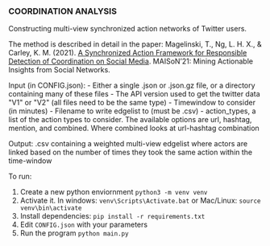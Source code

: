 ### COORDINATION ANALYSIS 

Constructing multi-view synchronized action networks of Twitter users.

The method is described in detail in the paper:
Magelinski, T., Ng, L. H. X., & Carley, K. M. (2021). [A Synchronized Action Framework for Responsible Detection of Coordination on Social Media](https://arxiv.org/abs/2105.07454). MAISoN’21: Mining Actionable Insights from Social Networks.

Input (in CONFIG.json): 
    - Either a single .json or .json.gz file, or a directory containing many of these files
    - The API version used to get the twitter data "V1" or "V2" (all files need to be the same type)
    - Timewindow to consider (in minutes)
    - Filename to write edgelist to (must be .csv)
    - action_types, a list of the action types to consider. The available options are url, hashtag, mention, and combined. Where combined looks at url-hashtag combination

Output: 
    .csv containing a weighted multi-view edgelist where actors are linked based on the number of times they took the same action within the time-window

To run: 
1. Create a new python enviornment `python3 -m venv venv`
2. Activate it. In windows: `venv\Scripts\Activate.bat` or Mac/Linux: `source venv\bin\activate`
3. Install dependencies: `pip install -r requirements.txt`
4. Edit `CONFIG.json` with your parameters
5. Run the program `python main.py`
